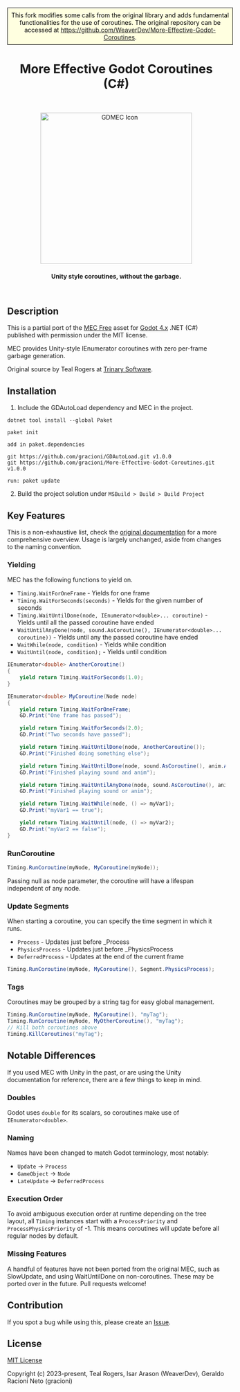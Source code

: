 <p style="width: 100%; background: lightyellow; border: 1px solid black; color: black; padding: 8px; text-align: center;">
This fork modifies some calls from the original library and adds fundamental functionalities for the use of coroutines. The original repository can be accessed at <a href="https://github.com/WeaverDev/More-Effective-Godot-Coroutines">https://github.com/WeaverDev/More-Effective-Godot-Coroutines</a>.
</p>

<h1 align="center"> More Effective Godot Coroutines (C#) </h1> <br>
<p align="center">
    <img alt="GDMEC Icon" title="GDMEC" src="https://github.com/WeaverDev/More-Effective-Godot-Coroutines/assets/22682921/52ce5162-872c-4f49-b5db-ee1336cddad3" width="350">
</p>

<h4 align="center">
  Unity style coroutines, without the garbage.
</p>

<br>

## Description
This is a partial port of the [MEC Free](https://assetstore.unity.com/packages/tools/animation/more-effective-coroutines-free-54975 "MEC Free") asset for [Godot 4.x](https://godotengine.org/ "Godot") .NET (C#) published with permission under the MIT license.

MEC provides Unity-style IEnumerator coroutines with zero per-frame garbage generation.

Original source by Teal Rogers at [Trinary Software](http://trinary.tech/ "Trinary Software").

## Installation

1. Include the GDAutoLoad dependency and MEC in the project.

```
dotnet tool install --global Paket

paket init

add in paket.dependencies

git https://github.com/gracioni/GDAutoLoad.git v1.0.0
git https://github.com/gracioni/More-Effective-Godot-Coroutines.git v1.0.0

run: paket update

```
2. Build the project solution under `MSBuild > Build > Build Project`

## Key Features
This is a non-exhaustive list, check the [original documentation](http://trinary.tech/category/mec/free/ "original documentation") for a more comprehensive overview. Usage is largely unchanged, aside from changes to the naming convention.

### Yielding
MEC has the following functions to yield on.
- `Timing.WaitForOneFrame` - Yields for one frame
- `Timing.WaitForSeconds(seconds)` - Yields for the given number of seconds
- `Timing.WaitUntilDone(node, IEnumerator<double>... coroutine)` - Yields until all the passed coroutine have ended
- `WaitUntilAnyDone(node, sound.AsCoroutine(), IEnumerator<double>... coroutine))` - Yields until any the passed coroutine have ended
- `WaitWhile(node, condition)` - Yields while condition
- `WaitUntil(node, condition);` - Yields until condition
```cs
IEnumerator<double> AnotherCoroutine()
{
    yield return Timing.WaitForSeconds(1.0);
}

IEnumerator<double> MyCoroutine(Node node)
{
    yield return Timing.WaitForOneFrame;
    GD.Print("One frame has passed");

    yield return Timing.WaitForSeconds(2.0);
    GD.Print("Two seconds have passed");

    yield return Timing.WaitUntilDone(node, AnotherCoroutine());
    GD.Print("Finished doing something else");

    yield return Timing.WaitUntilDone(node, sound.AsCoroutine(), anim.AsCoroutine());
    GD.Print("Finished playing sound and anim");

    yield return Timing.WaitUntilAnyDone(node, sound.AsCoroutine(), anim.AsCoroutine());
    GD.Print("Finished playing sound or anim");

    yield return Timing.WaitWhile(node, () => myVar1);
    GD.Print("myVar1 == true");

    yield return Timing.WaitUntil(node, () => myVar2);
    GD.Print("myVar2 == false");
}
```

### RunCoroutine
```cs
Timing.RunCoroutine(myNode, MyCoroutine(myNode));
```
Passing null as node parameter, the coroutine will have a lifespan independent of any node.

### Update Segments
When starting a coroutine, you can specify the time segment in which it runs.
- `Process` - Updates just before  _Process
- `PhysicsProcess` - Updates just before _PhysicsProcess
- `DeferredProcess` - Updates at the end of the current frame

```cs
Timing.RunCoroutine(myNode, MyCoroutine(), Segment.PhysicsProcess);
```

### Tags
Coroutines may be grouped by a string tag for easy global management.
```cs
Timing.RunCoroutine(myNode, MyCoroutine(), "myTag");
Timing.RunCoroutine(myNode, MyOtherCoroutine(), "myTag");
// Kill both coroutines above
Timing.KillCoroutines("myTag");
```

## Notable Differences

If you used MEC with Unity in the past, or are using the Unity documentation for reference, there are a few things to keep in mind.

### Doubles
Godot uses `double` for its scalars, so coroutines make use of `IEnumerator<double>`.

### Naming
Names have been changed to match Godot terminology, most notably:

- `Update` -> `Process`
- `GameObject` -> `Node`
- `LateUpdate` -> `DeferredProcess`

### Execution Order
To avoid ambiguous execution order at runtime depending on the tree layout, all `Timing` instances start with a `ProcessPriority` and `ProcessPhysicsPriority` of -1. This means coroutines will update before all regular nodes by default. 

### Missing Features
A handful of features have not been ported from the original MEC, such as SlowUpdate, and using WaitUntilDone on non-coroutines. These may be ported over in the future. Pull requests welcome!

## Contribution
If you spot a bug while using this, please create an [Issue](https://github.com/WeaverDev/GDMEC/issues).


## License

[MIT License](LICENSE)

Copyright (c) 2023-present, Teal Rogers, Isar Arason (WeaverDev), Geraldo Racioni Neto (gracioni)

